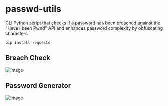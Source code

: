 # passwd-utils
CLI Python script that checks if a password has been breached against the "Have I been Pwnd" API and enhances password complexity by obfuscating characters  
 ```
 pip install requests
 ```
## Breach Check
![image](https://github.com/groovykiwi/passwd-utils/assets/60897010/cb613665-a78d-456d-905a-9ed91386bbcb)

## Password Generator
![image](https://github.com/groovykiwi/passwd-utils/assets/60897010/76ee5caf-4601-42af-b93e-3c90bdd4b74a)
